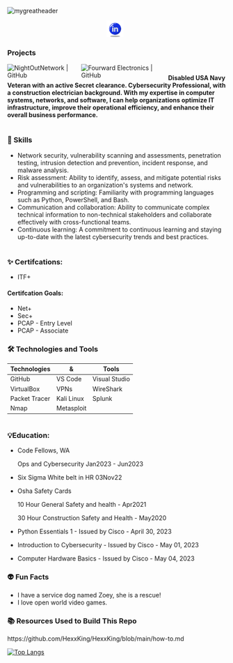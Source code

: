 ![mygreatheader](CyberSecurity.png)

<p align="center">
<a href="https://www.linkedin.com/in/sierra-maldonado/" target="_blank" rel="noopener noreferrer"><img height="38" src="icons8-linkedin-circled-64 (1).png"></a>&nbsp;&nbsp;
</p>

### Projects
<a href="https://github.com/NightOwlNetwork/"><img align="left" src="https://img.shields.io/badge/NightOwlNetwork-black" alt="NightOutNetwork | GitHub " width="170px"/></a> 
<a href="https://github.com/Fourward-Electronics"><img align="left" src="https://img.shields.io/badge/Fourward Electronics-black" alt="Fourward Electronics | GitHub" width="200px"/></a> 


#
#
#### Disabled USA Navy Veteran with an active Secret clearance. Cybersecurity Professional, with a construction electrician background. With my expertise in computer systems, networks, and software, I can help organizations optimize IT infrastructure, improve their operational efficiency, and enhance their overall business performance.
# 
#
### 🌟 Skills

- Network security, vulnerability scanning and assessments, penetration testing, intrusion detection and prevention,   incident response, and malware analysis.
- Risk assessment: Ability to identify, assess, and mitigate potential risks and vulnerabilities to an organization's systems and network.
- Programming and scripting: Familiarity with programming languages such as Python, PowerShell, and Bash.
- Communication and collaboration: Ability to communicate complex technical information to non-technical stakeholders and collaborate effectively with cross-functional teams.
- Continuous learning: A commitment to continuous learning and staying up-to-date with the latest cybersecurity trends and best practices.
#

### ✨ Certifcations:
- ITF+
#### Certifcation Goals:
- Net+
- Sec+
- PCAP - Entry Level
- PCAP - Associate
### 🛠️ Technologies and Tools
| Technologies  | & | Tools |
| ------------- |-------------| -----|
| GitHub | VS Code | Visual Studio | 
| VirtualBox | VPNs | WireShark |
| Packet Tracer | Kali Linux | Splunk |
| Nmap | Metasploit | 
#
### <h3>💡Education:</h3>
- Code Fellows, WA
    
    Ops and Cybersecurity Jan2023 - Jun2023
- Six Sigma White belt in HR 03Nov22
- Osha Safety Cards

    10 Hour General Safety and health - Apr2021

    30 Hour Construction Safety and Health - May2020
- Python Essentials 1 - Issued by Cisco - April 30, 2023
- Introduction to Cybersecurity - Issued by Cisco - May 01, 2023
- Computer Hardware Basics - Issued by Cisco - May 04, 2023

### <h3>👽 Fun Facts</h3>
- I have a service dog named Zoey, she is a rescue!
- I love open world video games.

<h3>📚 Resources Used to Build This Repo</h3>
https://github.com/HexxKing/HexxKing/blob/main/how-to.md


 [![Top Langs](https://github-readme-stats.vercel.app/api/top-langs/?username=magicwolfes)](https://github.com/magicwolfes/github-readme-stats)
